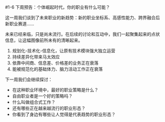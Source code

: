 #1-6 下周预告：个体崛起时代，你的职业有什么可能？

这一周我们谈到了未来职业的新趋势：新的职业坐标系、高感性能力、跨界融合后新职业赛道……

未来已经来临，只是尚未流行。在后续的讨论和互动中，我们一起聚集起来的点状信息，让这幅图像前所未有的清晰起来。
1. 规划化-技术化-信息化，让原有技术模块强大独立运营
2. 持续差异化带来马太效应
3. 依靠中间商、信息差、价格差的业务正在衰落
4. 能被规范化的基础体力、脑力活动工作正在衰落

下一周我们会继续探讨：
- 在这种职业环境中，最好的职业策略是什么？
- 自由职业者是一个好的策略吗？
- 什么叫做组合式工作？
- 还有哪些正在越来越流行的职业形态？
- 你看到了身边有哪些让人觉得是代表趋势的职业形态？